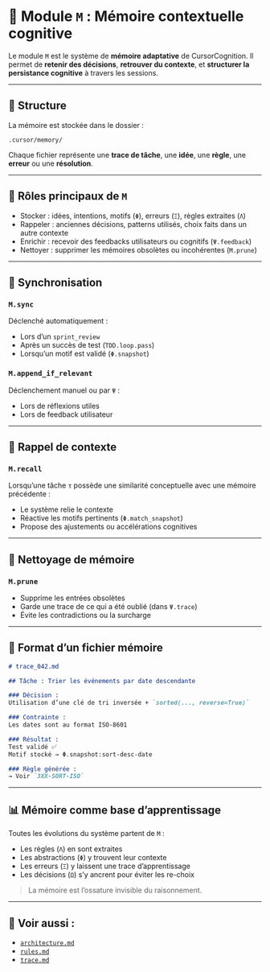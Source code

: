 # 🧠 Module `M` : Mémoire contextuelle cognitive

Le module `M` est le système de **mémoire adaptative** de CursorCognition. Il permet de **retenir des décisions**, **retrouver du contexte**, et **structurer la persistance cognitive** à travers les sessions.

---

## 📂 Structure

La mémoire est stockée dans le dossier :
```
.cursor/memory/
```

Chaque fichier représente une **trace de tâche**, une **idée**, une **règle**, une **erreur** ou une **résolution**.

---

## 🧩 Rôles principaux de `M`

- Stocker : idées, intentions, motifs (`Φ`), erreurs (`Ξ`), règles extraites (`Λ`)
- Rappeler : anciennes décisions, patterns utilisés, choix faits dans un autre contexte
- Enrichir : recevoir des feedbacks utilisateurs ou cognitifs (`Ψ.feedback`)
- Nettoyer : supprimer les mémoires obsolètes ou incohérentes (`M.prune`)

---

## 🔁 Synchronisation

### `M.sync`
Déclenché automatiquement :
- Lors d’un `sprint_review`
- Après un succès de test (`TDD.loop.pass`)
- Lorsqu’un motif est validé (`Φ.snapshot`)

### `M.append_if_relevant`
Déclenchement manuel ou par `Ψ` :
- Lors de réflexions utiles
- Lors de feedback utilisateur

---

## 🧠 Rappel de contexte

### `M.recall`
Lorsqu’une tâche `τ` possède une similarité conceptuelle avec une mémoire précédente :
- Le système relie le contexte
- Réactive les motifs pertinents (`Φ.match_snapshot`)
- Propose des ajustements ou accélérations cognitives

---

## 🧼 Nettoyage de mémoire

### `M.prune`
- Supprime les entrées obsolètes
- Garde une trace de ce qui a été oublié (dans `Ψ.trace`)
- Évite les contradictions ou la surcharge

---

## 🧾 Format d’un fichier mémoire

```markdown
# trace_042.md

## Tâche : Trier les événements par date descendante

### Décision :
Utilisation d’une clé de tri inversée + `sorted(..., reverse=True)`

### Contrainte :
Les dates sont au format ISO-8601

### Résultat :
Test validé ✅
Motif stocké → Φ.snapshot:sort-desc-date

### Règle générée :
→ Voir `3XX-SORT-ISO`
```

---

## 📊 Mémoire comme base d’apprentissage

Toutes les évolutions du système partent de `M` :
- Les règles (`Λ`) en sont extraites
- Les abstractions (`Φ`) y trouvent leur contexte
- Les erreurs (`Ξ`) y laissent une trace d’apprentissage
- Les décisions (`Ω`) s’y ancrent pour éviter les re-choix

> La mémoire est l’ossature invisible du raisonnement.

---

## 🔗 Voir aussi :
- [`architecture.md`](architecture.md)
- [`rules.md`](rules.md)
- [`trace.md`](trace.md)

